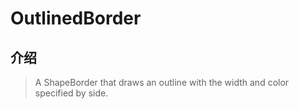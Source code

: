 # OutlinedBorder

## 介绍

> A ShapeBorder that draws an outline with the width and color specified by side.

